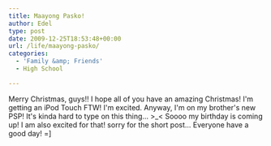 ```yaml
---
title: Maayong Pasko!
author: Edel
type: post
date: 2009-12-25T18:53:48+00:00
url: /life/maayong-pasko/
categories:
  - 'Family &amp; Friends'
  - High School

---
```

Merry Christmas, guys!! I hope all of you have an amazing Christmas! I'm getting an iPod Touch FTW! I'm excited. Anyway, I'm on my brother's new PSP! It's kinda hard to type on this thing&#8230; >_< Soooo my birthday is coming up! I am also excited for that! sorry for the short post... Everyone have a good day! =] 


